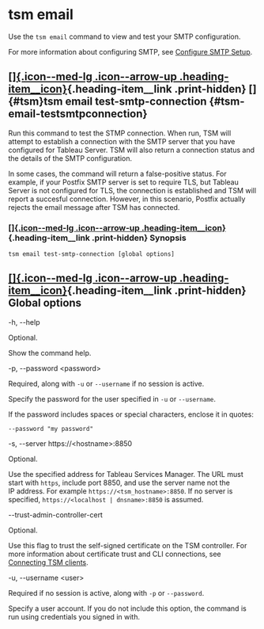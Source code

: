 

tsm email
=========
Use the `tsm email` command to view and test your SMTP configuration.

For more information about configuring SMTP, see [Configure SMTP
Setup](https://help.tableau.com/current/server/en-us/config_smtp.htm).

<div>

[[]{.icon--med-lg .icon--arrow-up .heading-item__icon}](https://help.tableau.com/current/server/en-us/cli_email.htm#){.heading-item__link .print-hidden} []{#tsm}tsm email test-smtp-connection {#tsm-email-testsmtpconnection}
-----------------------------------------------------------------------------------------------------------------------------------------------------------------------------------------------

</div>

Run this command to test the STMP connection. When run, TSM will attempt
to establish a connection with the SMTP server that you have configured
for Tableau Server. TSM will also return a connection status and the
details of the SMTP configuration.

In some cases, the command will return a false-positive status. For
example, if your Postfix SMTP server is set to require TLS, but Tableau
Server is not configured for TLS, the connection is established and
TSM will report a succesful connection. However, in this scenario,
Postfix actually rejects the email message after TSM has connected.

<div>

### [[]{.icon--med-lg .icon--arrow-up .heading-item__icon}](https://help.tableau.com/current/server/en-us/cli_email.htm#){.heading-item__link .print-hidden} Synopsis

</div>

`tsm email test-smtp-connection [global options]`

<div>

[[]{.icon--med-lg .icon--arrow-up .heading-item__icon}](https://help.tableau.com/current/server/en-us/cli_email.htm#){.heading-item__link .print-hidden} Global options
-----------------------------------------------------------------------------------------------------------------------------------------------------------------------

</div>

-h, \--help

Optional.

Show the command help.

-p, \--password \<password\>

Required, along with `-u` or `--username` if no session is active.

Specify the password for the user specified in `-u` or `--username`.

If the password includes spaces or special characters, enclose it in
quotes:

`--password "my password"`

-s, \--server https://\<hostname\>:8850

Optional.

Use the specified address for Tableau Services Manager. The URL must
start with `https`, include port 8850, and use the server name not the
IP address. For example `https://<tsm_hostname>:8850`. If no server is
specified, `https://<localhost | dnsname>:8850` is assumed.

\--trust-admin-controller-cert

Optional.

Use this flag to trust the self-signed certificate on the
TSM controller. For more information about certificate trust and
CLI connections, see [Connecting
TSM clients](https://help.tableau.com/current/server/en-us/tsm_overview.htm#Connecti).

-u, \--username \<user\>

Required if no session is active, along with `-p` or `--password`.

Specify a user account. If you do not include this option, the command
is run using credentials you signed in with.

 
